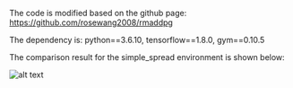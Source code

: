 The code is modified based on the github page: https://github.com/rosewang2008/rmaddpg

The dependency is: python==3.6.10, tensorflow==1.8.0, gym==0.10.5

The comparison result for the simple_spread environment is shown below:

![alt text](https://github.com/CoRLNeurIPS21/CoRLNeurIPS21/blob/master/curve.jpeg?raw=true)
